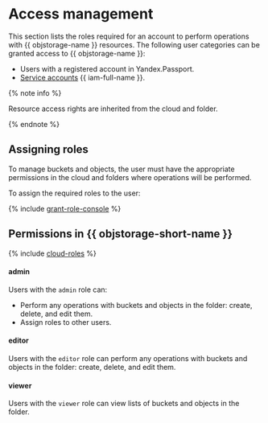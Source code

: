 # Access management

This section lists the roles required for an account to perform operations with {{ objstorage-name }} resources. The following user categories can be granted access to {{ objstorage-name }}:

- Users with a registered account in Yandex.Passport.
- [Service accounts](../../iam/concepts/users/service-accounts.md) {{ iam-full-name }}.

{% note info %}

Resource access rights are inherited from the cloud and folder.

{% endnote %}

## Assigning roles

To manage buckets and objects, the user must have the appropriate permissions in the cloud and folders where operations will be performed.

To assign the required roles to the user:

{% include [grant-role-console](../../_includes/grant-role-console.md) %}

## Permissions in {{ objstorage-short-name }}

{% include [cloud-roles](../../_includes/cloud-roles.md) %}

#### admin

Users with the `admin` role can:

  - Perform any operations with buckets and objects in the folder: create, delete, and edit them.
  - Assign roles to other users.

#### editor

Users with the `editor` role can perform any operations with buckets and objects in the folder: create, delete, and edit them.

#### viewer

Users with the `viewer` role can view lists of buckets and objects in the folder.

